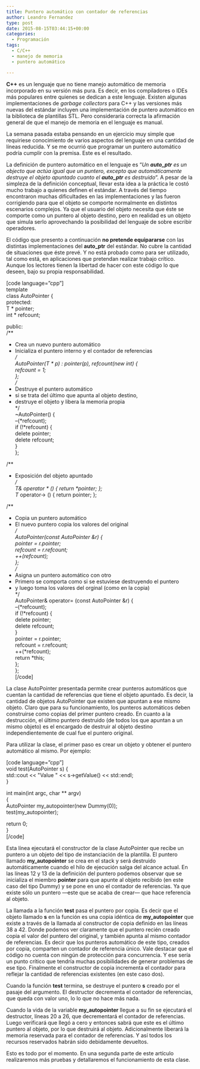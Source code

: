 ```yaml
---
title: Puntero automático con contador de referencias
author: Leandro Fernandez
type: post
date: 2015-08-15T03:44:15+00:00
categories:
  - Programación
tags:
  - C/C++
  - manejo de memoria
  - puntero automático

---
```

**C++** es un lenguaje que no tiene manejo automático de memoria incorporado en su versión más pura. Es decir, en los compiladores o IDEs más populares entre quienes se dedican a este lenguaje. Existen algunas implementaciones de _garbage collectors_ para C++ y las versiones más nuevas del estándar incluyen una implementación de puntero automático en la biblioteca de plantillas STL. Pero consideraría correcta la afirmación general de que el manejo de memoria en el lenguaje es manual.

La semana pasada estaba pensando en un ejercicio muy simple que requiriese conocimiento de varios aspectos del lenguaje en una cantidad de líneas reducida. Y se me ocurrió que programar un puntero automático podría cumplir con la premisa. Este es el resultado.

<!--more-->

La definición de puntero automático en el lenguaje es &#8220;_Un **auto_ptr** es un objecto que actúa igual que un puntero, excepto que automáticamente destruye el objeto apuntado cuanto el **auto_ptr** es destruido_&#8220;. A pesar de la simpleza de la definición conceptual, llevar esta idea a la práctica le costó mucho trabajo a quienes definen el estándar. A través del tiempo encontraron muchas dificultades en las implementaciones y las fueron corrigiendo para que el objeto se comporte normalmente en distintos escenarios complejos. Ya que el usuario del objeto necesita que éste se comporte como un puntero al objeto destino, pero en realidad es un objeto que simula serlo aprovechando la posibilidad del lenguaje de sobre escribir operadores.

El código que presento a continuación **no pretende equipararse** con las distintas implementaciones del **auto_ptr** del estándar. No cubre la cantidad de situaciones que éste prevé. Y no está probado como para ser utilizado, tal como está, en aplicaciones que pretendan realizar trabajo crítico. Aunque los lectores tienen la libertad de hacer con este código lo que deseen, bajo su propia responsabilidad.

[code language=&#8221;cpp&#8221;]  
template <class T>  
class AutoPointer {  
protected:  
T * pointer;  
int * refcount;

public:  
/**  
* Crea un nuevo puntero automático  
* Inicializa el puntero interno y el contador de referencias  
*/  
AutoPointer(T * p) : pointer(p), refcount(new int) {  
*refcount = 1;  
};  
/**  
* Destruye el puntero automático  
* si se trata del último que apunta al objeto destino,  
* destruye el objeto y libera la memoria propia  
*/  
~AutoPointer() {  
&#8211;(*refcount);  
if (!*refcount) {  
delete pointer;  
delete refcount;  
}  
};

/**  
* Exposición del objeto apuntado  
*/  
T& operator \* () { return \*pointer; };  
T* operator-> () { return pointer; };

/**  
* Copia un puntero automático  
* El nuevo puntero copia los valores del original  
*/  
AutoPointer(const AutoPointer<T> &r) {  
pointer = r.pointer;  
refcount = r.refcount;  
++(*refcount);  
};  
/**  
* Asigna un puntero automático con otro  
* Primero se comporta como si se estuviese destruyendo el puntero  
* y luego toma los valores del orginal (como en la copia)  
*/  
AutoPointer<T>& operator= (const AutoPointer<T> &r) {  
&#8211;(*refcount);  
if (!*refcount) {  
delete pointer;  
delete refcount;  
}  
pointer = r.pointer;  
refcount = r.refcount;  
++(*refcount);  
return *this;  
};  
};  
[/code]

La clase AutoPointer presentada permite crear punteros automáticos que cuentan la cantidad de referencias que tiene el objeto apuntado. Es decir, la cantidad de objetos AutoPointer que existen que apuntan a ese mismo objeto. Claro que para su funcionamiento, los punteros automáticos deben construirse como copias del primer puntero creado. En cuanto a la destrucción, el último puntero destruido (de todos los que apuntan a un mismo objeto) es el encargado de destruir al objeto destino independientemente de cual fue el puntero original.

Para utilizar la clase, el primer paso es crear un objeto y obtener el puntero automático al mismo. Por ejemplo:

[code language=&#8221;cpp&#8221;]  
void test(AutoPointer<Dummy> s) {  
std::cout << "Value " << s->getValue() << std::endl;  
}

int main(int argc, char ** argv)  
{  
AutoPointer<Dummy> my_autopointer(new Dummy(0));  
test(my_autopointer);

return 0;  
}  
[/code]

Esta línea ejecutará el constructor de la clase AutoPointer que recibe un puntero a un objeto del tipo de instanciación de la plantilla. El puntero llamado **my_autopointer** se crea en el stack y será destruido automáticamente cuando el hilo de ejecución salga del alcance actual. En las líneas 12 y 13 de la definición del puntero podemos observar que se inicializa el miembro **pointer** para que apunte al objeto recibido (en este caso del tipo Dummy) y se pone en uno el contador de referencias. Ya que existe sólo un puntero —este que se acaba de crear— que hace referencia al objeto.

La llamada a la función **test** pasa el puntero por copia. Es decir que el objeto llamado **s** en la función es una copia idéntica de **my_autopointer** que existe a través de la llamada al constructor de copia definido en las líneas 38 a 42. Donde podemos ver claramente que el puntero recién creado copia el valor del puntero del original, y también apunta al mismo contador de referencias. Es decir que los punteros automático de este tipo, creados por copia, comparten un contador de referencia único. Vale destacar que el código no cuenta con ningún de protección para concurrencia. Y ese sería un punto crítico que tendría muchas posibilidades de generar problemas de ese tipo. Finalmente el constructor de copia incrementa el contador para reflejar la cantidad de referencias existentes (en este caso dos).

Cuando la función **test** termina, se destruye el puntero **s** creado por el pasaje del argumento. El destructor decrementa el contador de referencias, que queda con valor uno, lo lo que no hace más nada.

Cuando la vida de la variable **my_autopointer** llegue a su fin se ejecutará el destructor, líneas 20 a 26, que decrementará el contador de referencias. Luego verificará que llegó a cero y entonces sabrá que este es el último puntero al objeto, por lo que destruirá al objeto. Adicionalmente liberará la memoria reservada para el contador de referencias. Y así todos los recursos reservados habrán sido debidamente devueltos.

Esto es todo por el momento. En una segunda parte de este artículo realizaremos más pruebas y detallaremos el funcionamiento de esta clase.